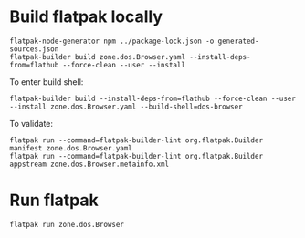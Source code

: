 # Build flatpak locally

```
flatpak-node-generator npm ../package-lock.json -o generated-sources.json
flatpak-builder build zone.dos.Browser.yaml --install-deps-from=flathub --force-clean --user --install
```

To enter build shell:
```
flatpak-builder build --install-deps-from=flathub --force-clean --user --install zone.dos.Browser.yaml --build-shell=dos-browser
```

To validate:
```
flatpak run --command=flatpak-builder-lint org.flatpak.Builder manifest zone.dos.Browser.yaml
flatpak run --command=flatpak-builder-lint org.flatpak.Builder appstream zone.dos.Browser.metainfo.xml
```

# Run flatpak

```
flatpak run zone.dos.Browser
```
